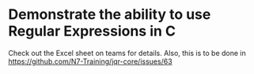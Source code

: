 # Demonstrate the ability to use Regular Expressions in C

Check out the Excel sheet on teams for details. Also, this is to be done in https://github.com/N7-Training/jqr-core/issues/63